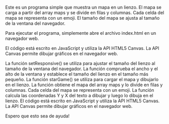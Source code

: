 Este es un programa simple que muestra un mapa en un lienzo. El mapa se carga a partir del array maps y se divide en filas y columnas. Cada celda del mapa se representa con un emoji. El tamaño del mapa se ajusta al tamaño de la ventana del navegador.

Para ejecutar el programa, simplemente abre el archivo index.html en un navegador web.

El código está escrito en JavaScript y utiliza la API HTML5 Canvas. La API Canvas permite dibujar gráficos en el navegador web.

La función setResponsive() se utiliza para ajustar el tamaño del lienzo al tamaño de la ventana del navegador. La función comprueba el ancho y el alto de la ventana y establece el tamaño del lienzo en el tamaño más pequeño.
La función starGame() se utiliza para cargar el mapa y dibujarlo en el lienzo. La función obtiene el mapa del array maps y lo divide en filas y columnas. Cada celda del mapa se representa con un emoji. La función calcula las coordenadas Y y X del texto a dibujar y luego lo dibuja en el lienzo.
El código está escrito en JavaScript y utiliza la API HTML5 Canvas. La API Canvas permite dibujar gráficos en el navegador web.

Espero que esto sea de ayuda!